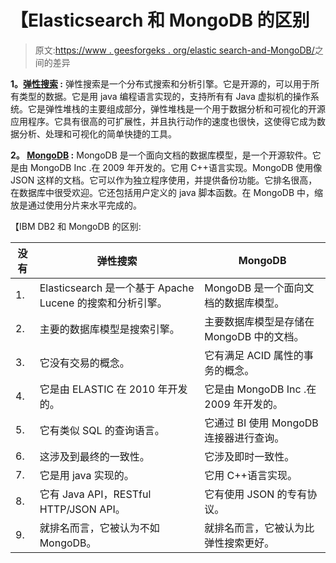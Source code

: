 # 【Elasticsearch 和 MongoDB 的区别

> 原文:[https://www . geesforgeks . org/elastic search-and-MongoDB/](https://www.geeksforgeeks.org/difference-between-elasticsearch-and-mongodb/)之间的差异

**1。[弹性搜索](https://www.geeksforgeeks.org/elasticsearch-search-engine-an-introduction/) :**
弹性搜索是一个分布式搜索和分析引擎。它是开源的，可以用于所有类型的数据。它是用 java 编程语言实现的，支持所有有 Java 虚拟机的操作系统。它是弹性堆栈的主要组成部分，弹性堆栈是一个用于数据分析和可视化的开源应用程序。它具有很高的可扩展性，并且执行动作的速度也很快，这使得它成为数据分析、处理和可视化的简单快捷的工具。

**2。 [MongoDB](https://www.geeksforgeeks.org/mongodb-an-introduction/) :**
MongoDB 是一个面向文档的数据库模型，是一个开源软件。它是由 MongoDB Inc .在 2009 年开发的。它用 C++语言实现。MongoDB 使用像 JSON 这样的文档。它可以作为独立程序使用，并提供备份功能。它排名很高，在数据库中很受欢迎。它还包括用户定义的 java 脚本函数。在 MongoDB 中，缩放是通过使用分片来水平完成的。

【IBM DB2 和 MongoDB 的区别:

<center>

| 没有 | 弹性搜索 | MongoDB |
| --- | --- | --- |
| 1. | Elasticsearch 是一个基于 Apache Lucene 的搜索和分析引擎。 | MongoDB 是一个面向文档的数据库模型。 |
| 2. | 主要的数据库模型是搜索引擎。 | 主要数据库模型是存储在 MongoDB 中的文档。 |
| 3. | 它没有交易的概念。 | 它有满足 ACID 属性的事务的概念。 |
| 4. | 它是由 ELASTIC 在 2010 年开发的。 | 它是由 MongoDB Inc .在 2009 年开发的。 |
| 5. | 它有类似 SQL 的查询语言。 | 它通过 BI 使用 MongoDB 连接器进行查询。 |
| 6. | 这涉及到最终的一致性。 | 它涉及即时一致性。 |
| 7. | 它是用 java 实现的。 | 它用 C++语言实现。 |
| 8. | 它有 Java API，RESTful HTTP/JSON API。 | 它有使用 JSON 的专有协议。 |
| 9. | 就排名而言，它被认为不如 MongoDB。 | 就排名而言，它被认为比弹性搜索更好。 | 10. | 它接受所有有 JVM 的操作系统。 | 它支持 LINUX、OS X、Solaris、Windows。 |

</center>